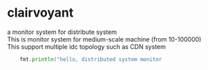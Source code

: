 clairvoyant
===========

a monitor system for distribute system<br>
This is monitor system for medium-scale machine (from 10-100000)<br>
This support multiple idc topology such as CDN system<br>
```Go
    fmt.println("hello, distributed system monitor
```
